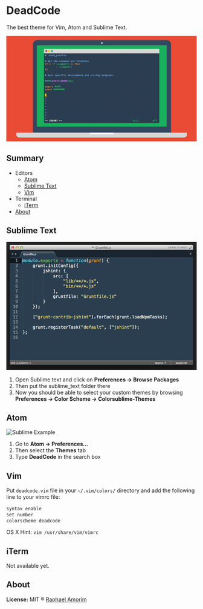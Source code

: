 # DeadCode
The best theme for Vim, Atom and Sublime Text.

![Logo](deadcode.png)

## Summary
* Editors
  * [Atom](#atom)
  * [Sublime Text](#sublime-text)
  * [Vim](#vim)
* Terminal
  * [iTerm](#iterm)
* [About](#about)

## Sublime Text
![Sublime Example](sublime_text/example.png)

1.	Open Sublime text and click on **Preferences -> Browse Packages**
2.	Then put the sublime_text folder there
3.	Now you should be able to select your custom themes by browsing **Preferences -> Color Scheme -> Colorsublime-Themes**

## Atom
![Sublime Example](atom/example.png)
1.	Go to **Atom -> Preferences...**
2.	Then select the **Themes** tab
3.	Type **DeadCode** in the search box

## Vim
Put `deadcode.vim` file in your `~/.vim/colors/` directory and add the following line to your vimrc file:

    syntax enable
    set number
    colorscheme deadcode


OS X Hint: `vim /usr/share/vim/vimrc`

## iTerm

Not available yet.

## About

**License:** MIT ® [Raphael Amorim](https://github.com/raphamorim)
